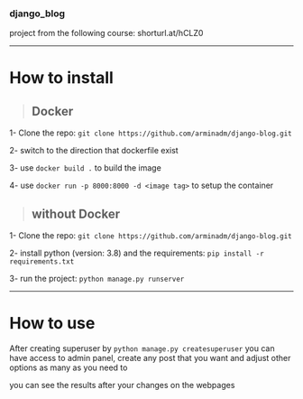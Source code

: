 ### django_blog
project from the following course: shorturl.at/hCLZ0
___
# How to install
> ## Docker
1- Clone the repo: `git clone https://github.com/arminadm/django-blog.git`

2- switch to the direction that dockerfile exist

3- use `docker build .` to build the image

4- use `docker run -p 8000:8000 -d <image tag>` to setup the container

> ## without Docker
1- Clone the repo: `git clone https://github.com/arminadm/django-blog.git`

2- install python (version: 3.8) and the requirements: `pip install -r requirements.txt`

3- run the project: `python manage.py runserver`
___
# How to use
After creating superuser by `python manage.py createsuperuser` you can have access to admin panel, create any post that you want and adjust other options as many as you need to

you can see the results after your changes on the webpages
